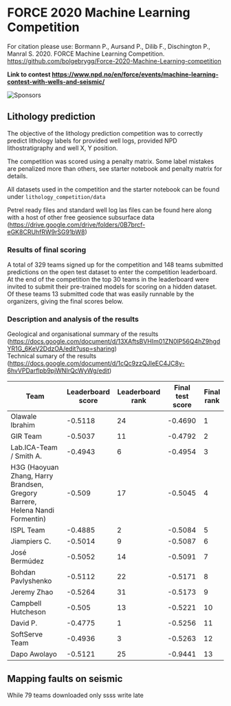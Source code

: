 # FORCE 2020 Machine Learning Competition

For citation please use: Bormann P., Aursand P., Dilib F., Dischington P., Manral S. 2020. FORCE Machine Learning Competition. https://github.com/bolgebrygg/Force-2020-Machine-Learning-competition

**Link to contest https://www.npd.no/en/force/events/machine-learning-contest-with-wells-and-seismic/**

![Sponsors](https://github.com/bolgebrygg/Force-2020-Machine-Learning-competition/blob/master/bottom-sponsor-6.jpg)

## Lithology prediction

The objective of the lithology prediction competition was to correctly predict lithology labels for provided well logs, provided NPD lithostratigraphy and well X, Y position.

The competition was scored using a penalty matrix. Some label mistakes are penalized more than others, see starter notebook and penalty matrix for details.

All datasets used in the competition and the starter notebook can be found under `lithology_competition/data`

Petrel ready files and standard  well log las files can be found here along with a host of other free geosience subsurface data (https://drive.google.com/drive/folders/0B7brcf-eGK8CRUhfRW9rSG91bW8)

### Results of final scoring

A total of 329 teams signed up for the competition and 148 teams submitted predictions on the open test dataset to enter the competition leaderboard. At the end of the competition the top 30 teams in the leaderboard were invited to submit their pre-trained models for scoring on a hidden dataset. Of these teams 13 submitted code that was easily runnable by the organizers, giving the final scores below.  

### Description and analysis of the results
Geological and organisational summary of the results (https://docs.google.com/document/d/13XAftsBVHIm01ZN0lP56Q4hZ9hgdYR1G_6KeV2DdzOA/edit?usp=sharing) <br/>
Technical sumary of the results (https://docs.google.com/document/d/1cQc9zzQJIeEC4JC8y-6hvVPDarflpb9pjWNIrQcWyWg/edit)

| Team | Leaderboard score | Leaderboard rank | Final test score | Final rank |
|---|---|---|---|---|
| Olawale Ibrahim | -0.5118 | 24 | -0.4690 | 1 |
| GIR Team | -0.5037 | 11 | -0.4792 | 2 |
| Lab.ICA-Team / Smith A. | -0.4943 | 6 | -0.4954 | 3 |
| H3G (Haoyuan Zhang, Harry Brandsen, Gregory Barrere, Helena Nandi Formentin) | -0.509 | 17 | -0.5045 | 4 |
| ISPL Team | -0.4885 | 2 | -0.5084 | 5 |
| Jiampiers C. | -0.5014 | 9 | -0.5087 | 6 |
| José Bermúdez | -0.5052 | 14 | -0.5091 | 7 |
| Bohdan Pavlyshenko | -0.5112 | 22 | -0.5171 | 8 |
| Jeremy Zhao | -0.5264 | 31 | -0.5173 | 9 |
| Campbell Hutcheson | -0.505 | 13 | -0.5221 | 10 |
| David P. | -0.4775 | 1 | -0.5256 | 11 |
| SoftServe Team | -0.4936 | 3 | -0.5263 | 12 |
| Dapo Awolayo | -0.5121 | 25 | -0.9441 | 13 |


## Mapping faults on seismic 

While 79 teams downloaded only ssss write late
